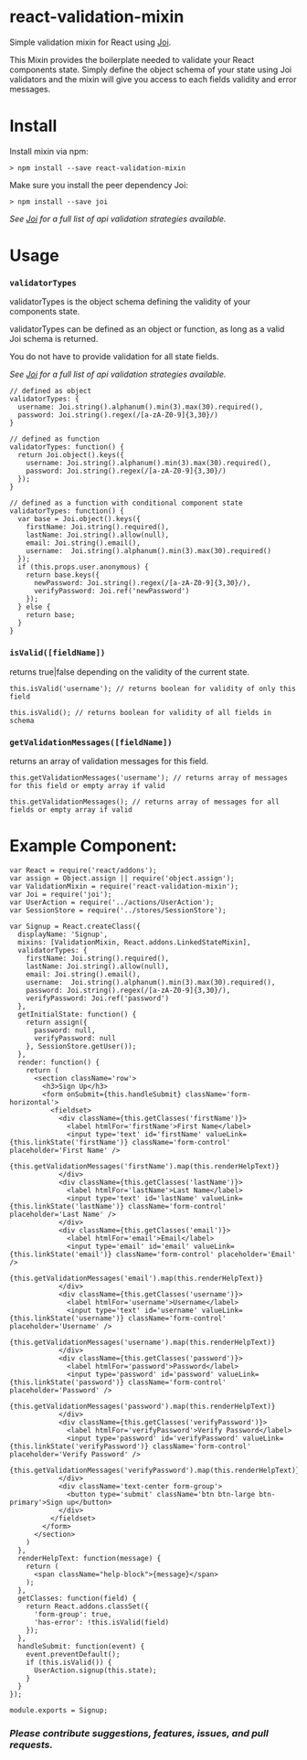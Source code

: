 # react-validation-mixin
Simple validation mixin for React using [Joi](https://github.com/hapijs/joi).

This Mixin provides the boilerplate needed to validate your React components state. Simply define the object schema of your state using Joi validators and the mixin will give you access to each fields validity and error messages.

# Install

Install mixin via npm:

    > npm install --save react-validation-mixin

Make sure you install the peer dependency Joi:

    > npm install --save joi

_See [Joi](https://github.com/hapijs/joi) for a full list of api validation strategies available._

# Usage

### `validatorTypes`

validatorTypes is the object schema defining the validity of your components state.

validatorTypes can be defined as an object or function, as long as a valid Joi schema is returned.

You do not have to provide validation for all state fields.

_See [Joi](https://github.com/hapijs/joi) for a full list of api validation strategies available._


    // defined as object
    validatorTypes: {
      username: Joi.string().alphanum().min(3).max(30).required(),
      password: Joi.string().regex(/[a-zA-Z0-9]{3,30}/)
    }

    // defined as function
    validatorTypes: function() {
      return Joi.object().keys({
        username: Joi.string().alphanum().min(3).max(30).required(),
        password: Joi.string().regex(/[a-zA-Z0-9]{3,30}/)
      });
    }

    // defined as a function with conditional component state
    validatorTypes: function() {
      var base = Joi.object().keys({
        firstName: Joi.string().required(),
        lastName: Joi.string().allow(null),
        email: Joi.string().email(),
        username:  Joi.string().alphanum().min(3).max(30).required()
      });
      if (this.props.user.anonymous) {
        return base.keys({
          newPassword: Joi.string().regex(/[a-zA-Z0-9]{3,30}/),
          verifyPassword: Joi.ref('newPassword')
        });
      } else {
        return base;
      }
    }

### `isValid([fieldName])`

returns true|false depending on the validity of the current state.

    this.isValid('username'); // returns boolean for validity of only this field

    this.isValid(); // returns boolean for validity of all fields in schema

### `getValidationMessages([fieldName])`

returns an array of validation messages for this field.

    this.getValidationMessages('username'); // returns array of messages for this field or empty array if valid

    this.getValidationMessages(); // returns array of messages for all fields or empty array if valid

# Example Component:

    var React = require('react/addons');
    var assign = Object.assign || require('object.assign');
    var ValidationMixin = require('react-validation-mixin');
    var Joi = require('joi');
    var UserAction = require('../actions/UserAction');
    var SessionStore = require('../stores/SessionStore');

    var Signup = React.createClass({
      displayName: 'Signup',
      mixins: [ValidationMixin, React.addons.LinkedStateMixin],
      validatorTypes: {
        firstName: Joi.string().required(),
        lastName: Joi.string().allow(null),
        email: Joi.string().email(),
        username:  Joi.string().alphanum().min(3).max(30).required(),
        password: Joi.string().regex(/[a-zA-Z0-9]{3,30}/),
        verifyPassword: Joi.ref('password')
      },
      getInitialState: function() {
        return assign({
          password: null,
          verifyPassword: null
        }, SessionStore.getUser());
      },
      render: function() {
        return (
          <section className='row'>
            <h3>Sign Up</h3>
            <form onSubmit={this.handleSubmit} className='form-horizontal'>
              <fieldset>
                <div className={this.getClasses('firstName')}>
                  <label htmlFor='firstName'>First Name</label>
                  <input type='text' id='firstName' valueLink={this.linkState('firstName')} className='form-control' placeholder='First Name' />
                  {this.getValidationMessages('firstName').map(this.renderHelpText)}
                </div>
                <div className={this.getClasses('lastName')}>
                  <label htmlFor='lastName'>Last Name</label>
                  <input type='text' id='lastName' valueLink={this.linkState('lastName')} className='form-control' placeholder='Last Name' />
                </div>
                <div className={this.getClasses('email')}>
                  <label htmlFor='email'>Email</label>
                  <input type='email' id='email' valueLink={this.linkState('email')} className='form-control' placeholder='Email' />
                  {this.getValidationMessages('email').map(this.renderHelpText)}
                </div>
                <div className={this.getClasses('username')}>
                  <label htmlFor='username'>Username</label>
                  <input type='text' id='username' valueLink={this.linkState('username')} className='form-control' placeholder='Username' />
                  {this.getValidationMessages('username').map(this.renderHelpText)}
                </div>
                <div className={this.getClasses('password')}>
                  <label htmlFor='password'>Password</label>
                  <input type='password' id='password' valueLink={this.linkState('password')} className='form-control' placeholder='Password' />
                  {this.getValidationMessages('password').map(this.renderHelpText)}
                </div>
                <div className={this.getClasses('verifyPassword')}>
                  <label htmlFor='verifyPassword'>Verify Password</label>
                  <input type='password' id='verifyPassword' valueLink={this.linkState('verifyPassword')} className='form-control' placeholder='Verify Password' />
                  {this.getValidationMessages('verifyPassword').map(this.renderHelpText)}
                </div>
                <div className='text-center form-group'>
                  <button type='submit' className='btn btn-large btn-primary'>Sign up</button>
                </div>
              </fieldset>
            </form>
          </section>
        )
      },
      renderHelpText: function(message) {
        return (
          <span className="help-block">{message}</span>
        );
      },
      getClasses: function(field) {
        return React.addons.classSet({
          'form-group': true,
          'has-error': !this.isValid(field)
        });
      },
      handleSubmit: function(event) {
        event.preventDefault();
        if (this.isValid()) {
          UserAction.signup(this.state);
        }
      }
    });

    module.exports = Signup;

### _Please contribute suggestions, features, issues, and pull requests._
